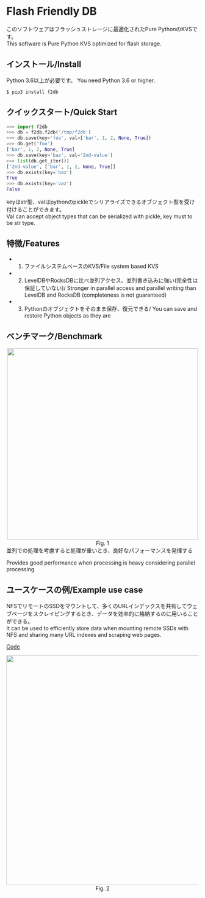 # Flash Friendly DB

このソフトウェアはフラッシュストレージに最適化されたPure PythonのKVSです。  
This software is Pure Python KVS optimized for flash storage.

## インストール/Install
Python 3.6以上が必要です。 
You need Python 3.6 or higher.  

```console
$ pip3 install f2db
```

## クイックスタート/Quick Start

```python
>>> import f2db
>>> db = f2db.f2db('/tmp/f2db')
>>> db.save(key='foo', val=['bar', 1, 2, None, True])
>>> db.get('foo')
['bar', 1, 2, None, True]
>>> db.save(key='baz', val='2nd-value')
>>> list(db.get_iter())
['2nd-value', ['bar', 1, 2, None, True]]
>>> db.exists(key='baz')
True
>>> db.exists(key='vaz')
False
```
keyはstr型、valはpythonのpickleでシリアライズできるオブジェクト型を受け付けることができます。  
Val can accept object types that can be serialized with pickle, key must to be str type.

## 特徴/Features
 - 1. ファイルシステムベースのKVS/File system based KVS
 - 2. LevelDBやRocksDBに比べ並列アクセス、並列書き込みに強い(完全性は保証していない)/
Stronger in parallel access and parallel writing than LevelDB and RocksDB (completeness is not guaranteed)
 - 3. Pythonのオブジェクトをそのまま保存、復元できる/
You can save and restore Python objects as they are

## ベンチマーク/Benchmark

<div align="center">
 <img width="500px" src="https://user-images.githubusercontent.com/4949982/60440147-23e3ec80-9c4f-11e9-8c79-66646b480555.png">
 <div> Fig. 1 </div>
</div>
並列での処理を考慮すると処理が重いとき、良好なパフォーマンスを発揮する  

Provides good performance when processing is heavy considering parallel processing  

## ユースケースの例/Example use case
NFSでリモートのSSDをマウントして、多くのURLインデックスを共有してウェブページをスクレイピングするとき、データを効率的に格納するのに用いることができる。  
It can be used to efficiently store data when mounting remote SSDs with NFS and sharing many URL indexes and scraping web pages.  

[Code](https://github.com/GINK03/pure-python-kvs-f2db/tree/master/benchmarks) 

<div align="center">
 <img width="600px" src="https://user-images.githubusercontent.com/4949982/60444920-1cc1dc00-9c59-11e9-821d-f40af94b2ab5.png">
 <div> Fig. 2 </div>
</div>
